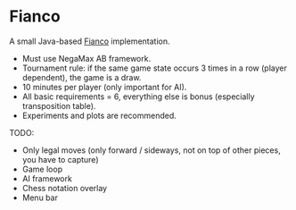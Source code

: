 # Fianco

A small Java-based [Fianco](http://www.di.fc.ul.pt/~jpn/gv/fianco.htm) implementation.

- Must use NegaMax AB framework.
- Tournament rule: if the same game state occurs 3 times in a row (player dependent), the game is a draw.
- 10 minutes per player (only important for AI).
- All basic requirements = 6, everything else is bonus (especially transposition table).
- Experiments and plots are recommended.

TODO:
 - Only legal moves (only forward / sideways, not on top of other pieces, you have to capture)
 - Game loop
 - AI framework
 - Chess notation overlay
 - Menu bar
